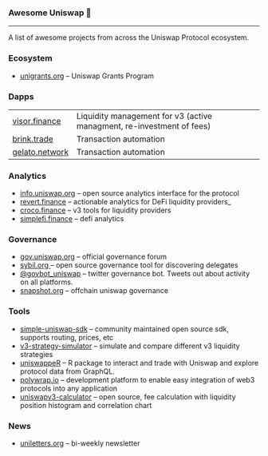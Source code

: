 ### Awesome Uniswap 🦄

------

A list of awesome projects from across the Uniswap Protocol ecosystem.

### Ecosystem

* [unigrants.org](https://unigrants.org) –  Uniswap Grants Program

### Dapps

|                                              |                                                              |
| -------------------------------------------- | ------------------------------------------------------------ |
| [visor.finance](https://www.visor.finance)   | Liquidity management for v3 (active managment, re-investment of fees) |
| [brink.trade](https://www.brink.trade/)      | Transaction automation                                       |
| [gelato.network](https://www.gelato.network) | Transaction automation                                       |

### Analytics

* [info.uniswap.org](https://info.uniswap.org/#/) – open source analytics interface for the protocol
* [revert.finance](https://revert.finance) – actionable analytics for DeFi liquidity providers_
* [croco.finance](https://croco.finance/#/) – v3 tools for liquidity providers
* [simplefi.finance](https://simplefi.finance) – defi analytics

### Governance

* [gov.uniswap.org](https://gov.uniswap.org) – official governance forum
* [sybil.org ](https://sybil.org/#/delegates/uniswap) – open source governance tool for discovering delegates
* [@govbot_uniswap](https://twitter.com/govbot_uniswap) – twitter governance bot. Tweets out about activity on all platforms.
* [snapshot.org](https://snapshot.org/#/uniswap) –  offchain uniswap governance

### Tools

* [simple-uniswap-sdk](https://github.com/uniswap-integration/simple-uniswap-sdk) – community maintained open source sdk, supports routing, prices, etc
* [v3-strategy-simulator](https://defi-lab.xyz/uniswapv3simulator) – simulate and compare different v3 liquidity strategies
* [uniswappeR](https://github.com/Omni-Analytics-Group/uniswappeR) – R package to interact and trade with Uniswap and explore protocol data from GraphQL.
* [polywrap.io](https://polywrap.io/#/) – development platform to enable easy integration of web3 protocols into any application
* [uniswapv3-calculator](https://uniswapv3.thechun.dev) – open source, fee calculation with liquidity position histogram and correlation chart

### News

* [uniletters.org](https://uniletters.org) – bi-weekly newsletter